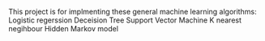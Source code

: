 This project is for implmenting these general machine learning algorithms:
Logistic regerssion
Deceision Tree
Support Vector Machine
K nearest negihbour
Hidden Markov model
